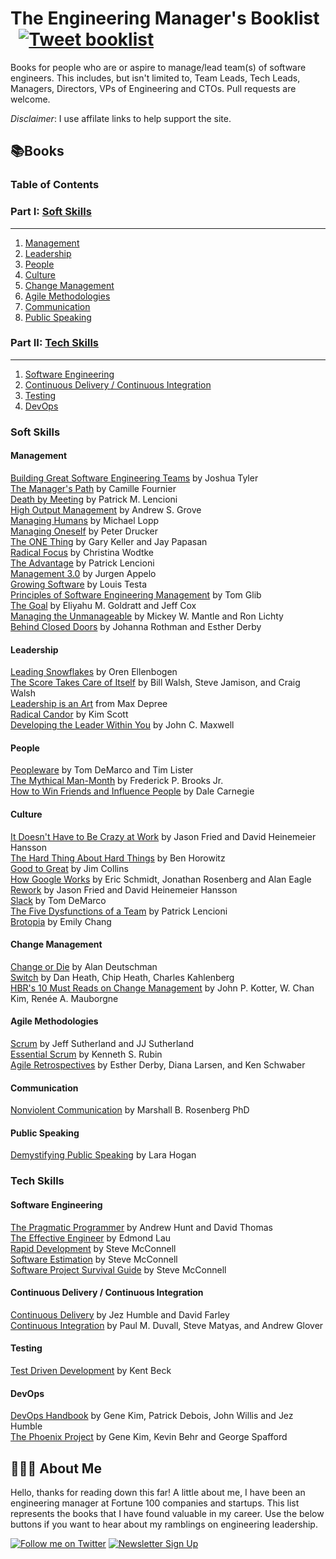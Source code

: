 
# The Engineering Manager's Booklist &nbsp; [![Tweet booklist](https://img.shields.io/twitter/url/:protocol(https|http)/:hostAndPath.svg?style=social)](https://twitter.com/home?status=The%20Engineering%20Manager%27s%20Booklist%20%40jesselpalmer%20https%3A%2F%2Fgithub.com%2Fjesselpalmer%2Fthe-engineering-managers-booklist)

Books for people who are or aspire to manage/lead team(s) of software engineers. This includes, but isn't limited to, Team Leads, Tech Leads, Managers, Directors, VPs of Engineering and CTOs. Pull requests are welcome.

*Disclaimer*: I use affilate links to help support the site.

## 📚Books

### Table of Contents

### Part I: [Soft Skills](#soft-skills)

---

1. [Management](#management)
1. [Leadership](#leadership)
1. [People](#people)
1. [Culture](#culture)
1. [Change Management](#change-management)
1. [Agile Methodologies](#agile-methodologies)
1. [Communication](#communication)
1. [Public Speaking](#public-speaking)

### Part II: [Tech Skills](#tech-skills)

---

1. [Software Engineering](#software-engineering)  
1. [Continuous Delivery / Continuous Integration](#continuous-delivery--continuous-integration)  
1. [Testing](#testing)
1. [DevOps](#DevOps)

### Soft Skills

#### Management

[Building Great Software Engineering Teams](https://amzn.to/2ExjxDi) by Joshua Tyler  
[The Manager's Path](https://amzn.to/2XmUJW2) by Camille Fournier  
[Death by Meeting](https://amzn.to/2Exzfyq) by Patrick M. Lencioni  
[High Output Management](https://amzn.to/2tGnM9m) by Andrew S. Grove  
[Managing Humans](https://amzn.to/2BRGJdK) by Michael Lopp  
[Managing Oneself](https://amzn.to/2VtSb75) by Peter Drucker  
[The ONE Thing](https://amzn.to/2EzHIkT) by Gary Keller and Jay Papasan  
[Radical Focus](https://amzn.to/2EiDFYC) by Christina Wodtke  
[The Advantage](https://amzn.to/2H7MCXF) by Patrick Lencioni  
[Management 3.0](https://amzn.to/2HaqDzH) by Jurgen Appelo  
[Growing Software](https://amzn.to/2BVxNnQ) by Louis Testa  
[Principles of Software Engineering Management](https://amzn.to/2tDZpJA) by Tom Glib  
[The Goal](https://amzn.to/2T81QU9) by Eliyahu M. Goldratt and Jeff Cox  
[Managing the Unmanageable](https://amzn.to/2tKuECF) by Mickey W. Mantle and Ron Lichty  
[Behind Closed Doors](https://amzn.to/2VpHqCx) by Johanna Rothman and Esther Derby

#### Leadership

[Leading Snowflakes](http://leadingsnowflakes.com/) by Oren Ellenbogen  
[The Score Takes Care of Itself](https://amzn.to/2SxnVGj) by Bill Walsh, Steve Jamison, and Craig Walsh  
[Leadership is an Art](https://amzn.to/2Ewby8H) from Max Depree  
[Radical Candor](https://amzn.to/2SyNab8) by Kim Scott  
[Developing the Leader Within You](https://amzn.to/2tMDRdH) by John C. Maxwell  

#### People

[Peopleware](https://amzn.to/2tHmz1Q) by Tom DeMarco and Tim Lister  
[The Mythical Man-Month](https://amzn.to/2C00XlT) by Frederick P. Brooks Jr.  
[How to Win Friends and Influence People](https://amzn.to/2EsNV0J) by Dale Carnegie  

#### Culture

[It Doesn't Have to Be Crazy at Work](https://amzn.to/2EnPNI4) by Jason Fried and David Heinemeier Hansson  
[The Hard Thing About Hard Things](https://amzn.to/2Es7p5m) by Ben Horowitz  
[Good to Great](https://amzn.to/2Xu9WER) by Jim Collins  
[How Google Works](https://amzn.to/2GU9sTo) by Eric Schmidt, Jonathan Rosenberg and Alan Eagle  
[Rework](https://amzn.to/2TaCpRx) by Jason Fried and David Heinemeier Hansson  
[Slack](https://www.amazon.com/Slack-Getting-Burnout-Busywork-Efficiency/dp/0767907698) by Tom DeMarco  
[The Five Dysfunctions of a Team](https://www.amazon.com/Five-Dysfunctions-Team-Leadership-Fable/dp/0787960756) by Patrick Lencioni  
[Brotopia](https://www.amazon.com/Brotopia-Breaking-Boys-Silicon-Valley/dp/0735213534) by Emily Chang  

#### Change Management

[Change or Die](https://www.amazon.com/Change-Die-Three-Keys-Work/dp/B000MV8X3I/) by Alan Deutschman  
[Switch](https://www.amazon.com/Switch-Change-Things-When-Hard/dp/B0038NLX9S/) by Dan Heath, Chip Heath, Charles Kahlenberg  
[HBR's 10 Must Reads on Change Management](https://www.amazon.com/Change-Management-including-featured-Leading/dp/1422158004) by John P. Kotter, W. Chan Kim, Renée A. Mauborgne  

#### Agile Methodologies

[Scrum](https://www.amazon.com/Scrum-Doing-Twice-Work-Half/dp/038534645X) by Jeff Sutherland and JJ Sutherland  
[Essential Scrum](https://www.amazon.com/Essential-Scrum-Practical-Addison-Wesley-Signature/dp/0137043295) by Kenneth S. Rubin  
[Agile Retrospectives](https://www.amazon.com/dp/B00B03SRJW/) by Esther Derby, Diana Larsen, and Ken Schwaber  

#### Communication

[Nonviolent Communication](https://www.amazon.com/Nonviolent-Communication-Language-Life-Changing-Relationships/dp/189200528X) by Marshall B. Rosenberg PhD  

#### Public Speaking

[Demystifying Public Speaking](https://alistapart.com/article/demystifying-public-speaking) by Lara Hogan  

### Tech Skills

#### Software Engineering

[The Pragmatic Programmer](https://www.amazon.com/Pragmatic-Programmer-Journeyman-Master/dp/020161622X) by Andrew Hunt and David Thomas  
[The Effective Engineer](https://www.theeffectiveengineer.com/book) by Edmond Lau  
[Rapid Development](https://www.amazon.com/Rapid-Development-Taming-Software-Schedules/dp/1556159005) by Steve McConnell  
[Software Estimation](https://www.amazon.com/Software-Estimation-Demystifying-Developer-Practices/dp/0735605351) by Steve McConnell  
[Software Project Survival Guide](https://www.amazon.com/dp/1572316217) by Steve McConnell  

#### Continuous Delivery / Continuous Integration

[Continuous Delivery](https://www.amazon.com/Continuous-Delivery-Deployment-Automation-Addison-Wesley/dp/0321601912) by Jez Humble and David Farley  
[Continuous Integration](https://www.amazon.com/gp/product/0321336380) by Paul M. Duvall, Steve Matyas, and Andrew Glover  

#### Testing

[Test Driven Development](https://www.amazon.com/Test-Driven-Development-Kent-Beck/dp/0321146530) by Kent Beck  

#### DevOps

[DevOps Handbook](https://www.amazon.com/DevOps-Handbook-World-Class-Reliability-Organizations/dp/1942788002) by Gene Kim, Patrick Debois, John Willis and Jez Humble  
[The Phoenix Project](https://www.amazon.com/Phoenix-Project-DevOps-Helping-Business-ebook/dp/B00AZRBLHO) by Gene Kim, Kevin Behr and George Spafford  

## 👨🏾‍💻 About Me

Hello, thanks for reading down this far! A little about me, I have been an engineering manager at Fortune 100 companies and startups. This list represents the books that I have found valuable in my career. Use the below buttons if you want to hear about my ramblings on engineering leadership.

 [![Follow me on Twitter](https://img.shields.io/badge/Follow%20me%20on%20Twitter-%40jesselpalmer-blue.svg)](https://twitter.com/jesselpalmer) [![Newsletter Sign Up](https://img.shields.io/badge/Sign%20up%20for%20my%20Newsletter-On%20Engineering%20Leadership-blue.svg)](https://tinyletter.com/jesselpalmer)
